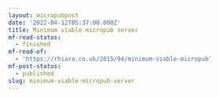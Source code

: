 ```yaml
---
layout: micropubpost
date: '2022-04-12T05:37:00.000Z'
title: Minimum viable micropub server
mf-read-status:
  - finished
mf-read-of:
  - 'https://rhiaro.co.uk/2015/04/minimum-viable-micropub'
mf-post-status:
  - published
slug: minimum-viable-micropub-server
---
```


